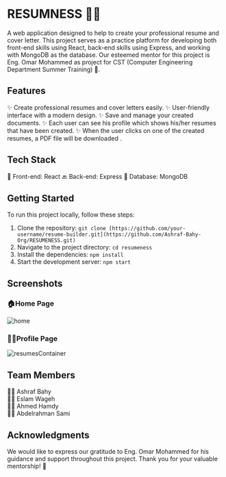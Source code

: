
# RESUMNESS 📄📝
A web application designed to help to create your professional resume and cover letter. This project serves as a practice platform for developing both front-end skills using React, back-end skills using Express, and working with MongoDB as the database. Our esteemed mentor for this project is Eng. Omar Mohammed as project for CST (Computer Engineering Department Summer Training) 🌟.

## Features

✨ Create professional resumes and cover letters easily.
✨ User-friendly interface with a modern design.
✨ Save and manage your created documents.
✨ Each user can see his profile which shows his/her resumes that have been created.
✨ When the user clicks on one of the created resumes, a PDF file will be downloaded .

## Tech Stack

🚀 Front-end: React
🔙 Back-end: Express
💾 Database: MongoDB

## Getting Started

To run this project locally, follow these steps:

1. Clone the repository: `git clone [https://github.com/your-username/resume-builder.git](https://github.com/Ashraf-Bahy-Org/RESUMENESS.git)`
2. Navigate to the project directory: `cd resumeness`
3. Install the dependencies: `npm install`
4. Start the development server: `npm start`

## Screenshots

### 🏠Home Page

![home](https://github.com/Ashraf-Bahy-Org/RESUMENESS/assets/111378492/d495362a-d74c-4ff0-bb7e-e100d3613170)


### 🙋‍♂️Profile Page

![resumesContainer](https://github.com/Ashraf-Bahy-Org/RESUMENESS/assets/111378492/2e739f7c-e4d3-4797-b713-051968772558)


## Team Members

👨‍💻 Ashraf Bahy\
👨‍💻 Eslam Wageh\
👨‍💻 Ahmed Hamdy\
👨‍💻 Abdelrahman Sami

## Acknowledgments

We would like to express our gratitude to Eng. Omar Mohammed for his guidance and support throughout this project. Thank you for your valuable mentorship! 🙏
